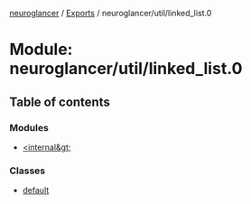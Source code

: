[neuroglancer](../README.md) / [Exports](../modules.md) / neuroglancer/util/linked\_list.0

# Module: neuroglancer/util/linked\_list.0

## Table of contents

### Modules

- [&lt;internal\&gt;](neuroglancer_util_linked_list_0._internal_.md)

### Classes

- [default](../classes/neuroglancer_util_linked_list_0.default.md)
